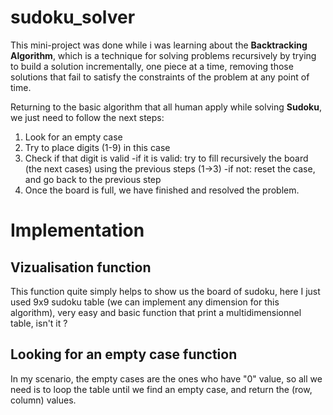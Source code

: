# sudoku_solver

This mini-project was done while i was learning about the **Backtracking Algorithm**, which is a technique for solving problems recursively by trying to build a solution incrementally, one piece at a time, removing those solutions that fail to satisfy the constraints of the problem at any point of time.

Returning to the basic algorithm that all human apply while solving **Sudoku**, we just need to follow the next steps:
  1. Look for an empty case
  2. Try to place digits (1-9) in this case
  3. Check if that digit is valid
      -if it is valid: try to fill recursively the board (the next cases) using the previous steps (1->3)
      -if not: reset the case, and go back to the previous step
  4. Once the board is full, we have finished and resolved the problem.
  

# Implementation

## Vizualisation function
This function quite simply helps to show us the board of sudoku, here I just used 9x9 sudoku table (we can implement any dimension for this algorithm), very easy and basic function that print a multidimensionnel table, isn't it ?

## Looking for an empty case function
In my scenario, the empty cases are the ones who have "0" value, so all we need is to loop the table until we find an empty case, and return the (row, column) values.
